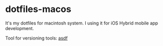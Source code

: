 # dotfiles-macos

It's my dotfiles for macintosh system.
I using it for iOS Hybrid mobile app development.

Tool for versioning tools: [asdf](https://asdf-vm.com)
